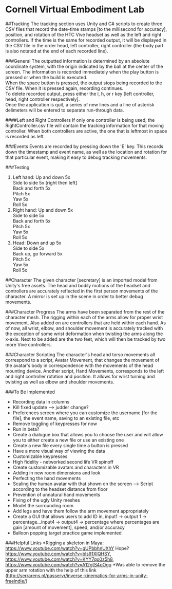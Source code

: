 # Cornell Virtual Embodiment Lab

##Tracking
The tracking section uses Unity and C# scripts to create three CSV files that record the date-time stamps [to the millisecond for accuracy], position, and rotation of the HTC Vive headset as well as the left and right controllers. If the time is the same for recorded output, it will be displayed in the CSV file in the order head, left controller, right controller (the body part is also notated at the end of each recorded line).

###General 
The outputted information is determined by an absolute coordinate system, with the origin indicated by the ball at the center of the screen. 
The information is recorded immediately when the play button is pressed or when the build is executed. <br />
When the space button is pressed, the output stops being recorded to the CSV file. When it is pressed again, recording continues. <br /> 
To delete recorded output, press either the l, h, or r key [left controller, head, right controller respectively]. <br />
Once the application is quit, a series of new lines and a line of asterisk delimeters will be entered to separate run-through data. 

####Left and Right Controllers
If only one controller is being used, the RightController.csv file will contain the tracking information for that moving controller. When both controllers are active, the one that is leftmost in space is recorded as left. 

###Events
Events are recorded by pressing down the 'E' key. This records down the timestamp and event name, as well as the location and rotation for that particular event, making it easy to debug tracking movements. 

###Testing
1. Left hand: 
           Up and down 5x <br />
           Side to side 5x [right then left] <br />
           Back and forth 5x <br />
           Pitch 5x <br />
           Yaw 5x <br />
           Roll 5x <br />
2. Right hand: 
            Up and down 5x <br />
            Side to side 5x <br />
            Back and forth 5x <br />
            Pitch 5x <br />
            Yaw 5x <br />
            Roll 5x <br />
3. Head: 
      Down and up 5x <br />
      Side to side 5x <br />
      Back up, go forward 5x <br />
      Pitch 5x <br />
      Yaw 5x <br />
      Roll 5x 

##Character
The given character [secretary] is an imported model from Unity's free assets. The head and bodily motions of the headset and controllers are accurately reflected in the first person movements of the character. A mirror is set up in the scene in order to better debug movements. 

###Character Progress
The arms have been separated from the rest of the character mesh. The rigging within each of the arms allow for proper wrist movement. Also added on are controllers that are held within each hand. As of now, all wrist, elbow, and shoulder movement is accurately tracked with the exception of some wrist deformation when twisting the arms along the x-axis. Next to be added are the two feet, which will then be tracked by two more Vive controllers. 

###Character Scripting
The character's head and torso movements all correspond to a script, Avatar Movement, that changes the movement of the avatar's body in correspondence with the movements of the head mounting device. Another script, Hand Movements, corresponds to the left and right controller rotation and position. It allows for wrist turning and twisting as well as elbow and shoulder movements. 

###To Be Implemented
* Recording data in columns
* Kill fixed update --> judder change?
* Preferences screen where you can customize the username [for the file], the event name, saving to an existing file, etc 
* Remove toggling of keypresses for now
* Run in beta?
* Create a dialogue box that allows you to choose the user and will allow you to either create a new file or use an existing one
* Create a new file every single time a button is pressed
* Have a more visual way of viewing the data
* Customizable keypresses 
* High fidelity - networked second life VR spinoff
* Create customizable avatars and characters in VR
* Adding in new room dimensions and look 
* Perfecting the hand movements
* Scaling the human avatar with that shown on the screen --> Script according to the headset distance from floor
* Prevention of unnatural hand movements 
* Fixing of the ugly Unity meshes
* Model the surrounding room 
* Add legs and have them follow the arm movement appropriately 
* Create a GUI that allows users to add ID in, input1 -> output 1 -> percentage...input4 -> output4 -> percentage where percentages are gain [amount of movement], speed, and/or accuracy
* Balloon popping target practice game implemented

###Helpful Links
*Rigging a skeleton in Maya: https://www.youtube.com/watch?v=gUPbbhnUXhY
Hope? https://www.youtube.com/watch?v=bls91XlQHSY, https://www.youtube.com/watch?v=KYY7qo0z5h8, https://www.youtube.com/watch?v=A12gtS4oOgo
*Was able to remove the upper arm rotation with the help of this link (http://serrarens.nl/passervr/inverse-kinematics-for-arms-in-unity-freeindie/) 




